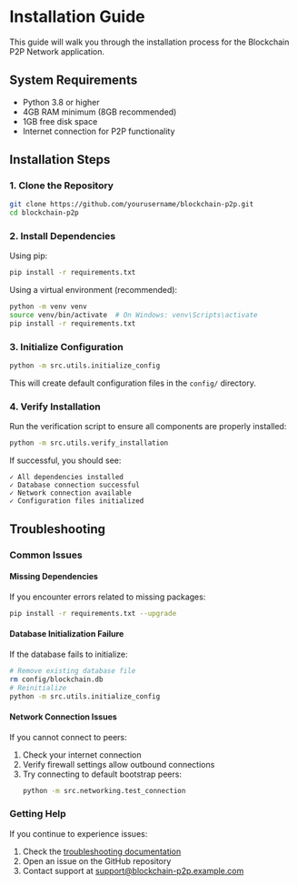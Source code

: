 # Installation Guide

This guide will walk you through the installation process for the Blockchain P2P Network application.

## System Requirements

- Python 3.8 or higher
- 4GB RAM minimum (8GB recommended)
- 1GB free disk space
- Internet connection for P2P functionality

## Installation Steps

### 1. Clone the Repository

```bash
git clone https://github.com/yourusername/blockchain-p2p.git
cd blockchain-p2p
```

### 2. Install Dependencies

Using pip:

```bash
pip install -r requirements.txt
```

Using a virtual environment (recommended):

```bash
python -m venv venv
source venv/bin/activate  # On Windows: venv\Scripts\activate
pip install -r requirements.txt
```

### 3. Initialize Configuration

```bash
python -m src.utils.initialize_config
```

This will create default configuration files in the `config/` directory.

### 4. Verify Installation

Run the verification script to ensure all components are properly installed:

```bash
python -m src.utils.verify_installation
```

If successful, you should see:
```
✓ All dependencies installed
✓ Database connection successful
✓ Network connection available
✓ Configuration files initialized
```

## Troubleshooting

### Common Issues

#### Missing Dependencies

If you encounter errors related to missing packages:

```bash
pip install -r requirements.txt --upgrade
```

#### Database Initialization Failure

If the database fails to initialize:

```bash
# Remove existing database file
rm config/blockchain.db
# Reinitialize
python -m src.utils.initialize_config
```

#### Network Connection Issues

If you cannot connect to peers:

1. Check your internet connection
2. Verify firewall settings allow outbound connections
3. Try connecting to default bootstrap peers:
   ```bash
   python -m src.networking.test_connection
   ```

### Getting Help

If you continue to experience issues:

1. Check the [troubleshooting documentation](troubleshooting.md)
2. Open an issue on the GitHub repository
3. Contact support at support@blockchain-p2p.example.com

